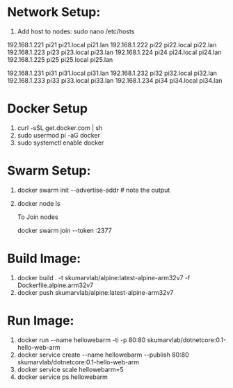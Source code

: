 # Network Setup:

1. Add host to nodes: sudo nano /etc/hosts

192.168.1.221 pi21 pi21.local pi21.lan
192.168.1.222 pi22 pi22.local pi22.lan
192.168.1.223 pi23 pi23.local pi23.lan
192.168.1.224 pi24 pi24.local pi24.lan
192.168.1.225 pi25 pi25.local pi25.lan

192.168.1.231 pi31 pi31.local pi31.lan
192.168.1.232 pi32 pi32.local pi32.lan
192.168.1.233 pi33 pi33.local pi33.lan
192.168.1.234 pi34 pi34.local pi34.lan


# Docker Setup

1. curl -sSL get.docker.com | sh 
2. sudo usermod pi -aG docker
3. sudo systemctl enable docker

# Swarm Setup:

1. docker swarm init --advertise-addr <IPAddress> 	# note the output
2. docker node ls

	To Join nodes

	docker swarm join --token <token> <IPAddress>:2377



# Build Image:

1. docker build . -t skumarvlab/alpine:latest-alpine-arm32v7 -f Dockerfile.alpine.arm32v7
2. docker push skumarvlab/alpine:latest-alpine-arm32v7

# Run Image:

1. docker run  --name hellowebarm -ti -p 80:80 skumarvlab/dotnetcore:0.1-hello-web-arm
2. docker service  create --name hellowebarm --publish 80:80 skumarvlab/dotnetcore:0.1-hello-web-arm
3. docker service scale hellowebarm=5
4. docker service ps hellowebarm
